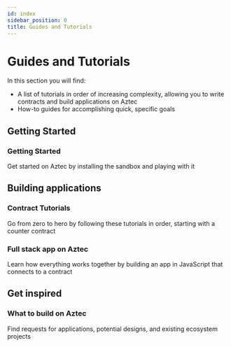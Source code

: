 ```yaml
---
id: index
sidebar_position: 0
title: Guides and Tutorials
---
```


# Guides and Tutorials

In this section you will find:

- A list of tutorials in order of increasing complexity, allowing you to write contracts and build applications on Aztec
- How-to guides for accomplishing quick, specific goals

## Getting Started

<div className="card-container full-width">
  <Card shadow='tl' link='/guides/getting_started'>
    <CardHeader>
      <h3>Getting Started</h3>
    </CardHeader>
    <CardBody>
     Get started on Aztec by installing the sandbox and playing with it
    </CardBody>
  </Card>
</div>

## Building applications

<div className="card-container">
  <Card shadow='tl' link='/tutorials/codealong/contract_tutorials/counter_contract'>
    <CardHeader>
      <h3>Contract Tutorials</h3>
    </CardHeader>
    <CardBody>
      Go from zero to hero by following these tutorials in order, starting with a counter contract
    </CardBody>
  </Card>

  <Card shadow='tl' link='/tutorials/codealong/js_tutorials/simple_dapp'>
    <CardHeader>
      <h3>Full stack app on Aztec</h3>
    </CardHeader>
    <CardBody>
     Learn how everything works together by building an app in JavaScript that connects to a contract
    </CardBody>
  </Card>
</div>

## Get inspired

<div className="card-container">
  <Card shadow='tl' link='/tutorials/codealong/contract_tutorials/counter_contract'>
    <CardHeader>
      <h3>What to build on Aztec</h3>
    </CardHeader>
    <CardBody>
      Find requests for applications, potential designs, and existing ecosystem projects
    </CardBody>
  </Card>
